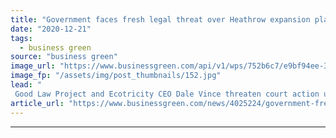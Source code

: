 ```yaml
---
title: "Government faces fresh legal threat over Heathrow expansion plans"
date: "2020-12-21"
tags: 
  - business green
source: "business green"
image_url: "https://www.businessgreen.com/api/v1/wps/752b6c7/e9bf94ee-3478-487f-8923-e1fa609d3143/8/CHE15347d-185x114.jpg"
image_fp: "/assets/img/post_thumbnails/152.jpg"
lead: "
 Good Law Project and Ecotricity CEO Dale Vince threaten court action unless government reviews airports planning policy before the final approval process for third runway begins ..."
article_url: "https://www.businessgreen.com/news/4025224/government-fresh-legal-threat-heathrow-expansion-plans"
---
```


---
